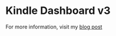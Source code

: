 # Kindle Dashboard v3

For more information, visit my [blog post](https://blog.bruhtek.com/kindle-dashboard-adventures)

